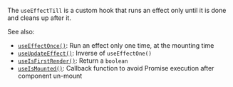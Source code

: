 The `useEffectTill` is a custom hook that runs an effect only until it is done and cleans up after it.

See also:

- [`useEffectOnce()`](/react-hook/use-effect-once): Run an effect only one time, at the mounting time
- [`useUpdateEffect()`](/react-hook/use-update-effect): Inverse of `useEffectOne()`
- [`useIsFirstRender()`](/react-hook/use-is-first-render): Return a `boolean`
- [`useIsMounted()`](/react-hook/use-is-mounted): Callback function to avoid Promise execution after component un-mount
